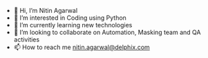 - 👋 Hi, I’m Nitin Agarwal
- 👀 I’m interested in Coding using Python
- 🌱 I’m currently learning new technologies 
- 💞️ I’m looking to collaborate on Automation, Masking team and QA activities
- 📫 How to reach me nitin.agarwal@delphix.com

<!---
nitinagarwal87/nitinagarwal87 is a ✨ special ✨ repository because its `README.md` (this file) appears on your GitHub profile.
You can click the Preview link to take a look at your changes.
--->
